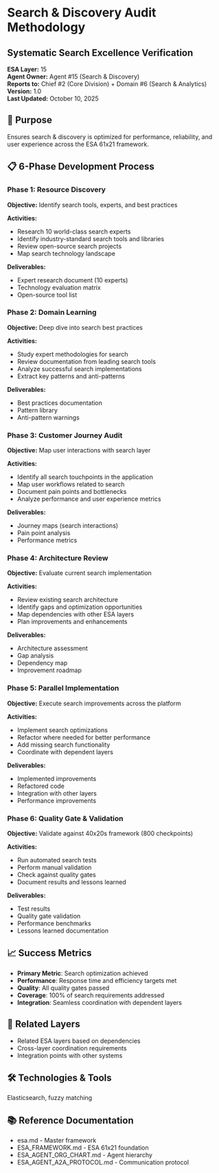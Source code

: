 # Search & Discovery Audit Methodology
## Systematic Search Excellence Verification

**ESA Layer:** 15  
**Agent Owner:** Agent #15 (Search & Discovery)  
**Reports to:** Chief #2 (Core Division) + Domain #6 (Search & Analytics)  
**Version:** 1.0  
**Last Updated:** October 10, 2025

## 🎯 Purpose
Ensures search & discovery is optimized for performance, reliability, and user experience across the ESA 61x21 framework.

## 📋 6-Phase Development Process

### Phase 1: Resource Discovery
**Objective:** Identify search tools, experts, and best practices

**Activities:**
- Research 10 world-class search experts
- Identify industry-standard search tools and libraries
- Review open-source search projects
- Map search technology landscape

**Deliverables:**
- Expert research document (10 experts)
- Technology evaluation matrix
- Open-source tool list

### Phase 2: Domain Learning
**Objective:** Deep dive into search best practices

**Activities:**
- Study expert methodologies for search
- Review documentation from leading search tools
- Analyze successful search implementations
- Extract key patterns and anti-patterns

**Deliverables:**
- Best practices documentation
- Pattern library
- Anti-pattern warnings

### Phase 3: Customer Journey Audit
**Objective:** Map user interactions with search layer

**Activities:**
- Identify all search touchpoints in the application
- Map user workflows related to search
- Document pain points and bottlenecks
- Analyze performance and user experience metrics

**Deliverables:**
- Journey maps (search interactions)
- Pain point analysis
- Performance metrics

### Phase 4: Architecture Review
**Objective:** Evaluate current search implementation

**Activities:**
- Review existing search architecture
- Identify gaps and optimization opportunities
- Map dependencies with other ESA layers
- Plan improvements and enhancements

**Deliverables:**
- Architecture assessment
- Gap analysis
- Dependency map
- Improvement roadmap

### Phase 5: Parallel Implementation
**Objective:** Execute search improvements across the platform

**Activities:**
- Implement search optimizations
- Refactor where needed for better performance
- Add missing search functionality
- Coordinate with dependent layers

**Deliverables:**
- Implemented improvements
- Refactored code
- Integration with other layers
- Performance improvements

### Phase 6: Quality Gate & Validation
**Objective:** Validate against 40x20s framework (800 checkpoints)

**Activities:**
- Run automated search tests
- Perform manual validation
- Check against quality gates
- Document results and lessons learned

**Deliverables:**
- Test results
- Quality gate validation
- Performance benchmarks
- Lessons learned documentation

## 📈 Success Metrics
- **Primary Metric**: Search optimization achieved
- **Performance**: Response time and efficiency targets met
- **Quality**: All quality gates passed
- **Coverage**: 100% of search requirements addressed
- **Integration**: Seamless coordination with dependent layers

## 🔗 Related Layers
- Related ESA layers based on dependencies
- Cross-layer coordination requirements
- Integration points with other systems

## 🛠️ Technologies & Tools
Elasticsearch, fuzzy matching

## 📚 Reference Documentation
- esa.md - Master framework
- ESA_FRAMEWORK.md - ESA 61x21 foundation
- ESA_AGENT_ORG_CHART.md - Agent hierarchy
- ESA_AGENT_A2A_PROTOCOL.md - Communication protocol
